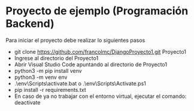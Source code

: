 # Proyecto de ejemplo (Programación Backend)

Para iniciar el proyecto debe realizar lo siguientes pasos

- git clone https://github.com/francolmc/DjangoProyecto1.git Proyecto1
- Ingrese al directorio del Proyecto1
- Abrir Visual Studio Code apuntando al directorio de Proyecto1
- python3 -m pip install venv
- python3 -m venv env
- .\env\Scripts\activate.bat o .\env\Scripts\Activate.ps1
- pip install -r requirements.txt
- En caso de ya no trabajar con el entorno virtual, ejecutar el comando: deactivate